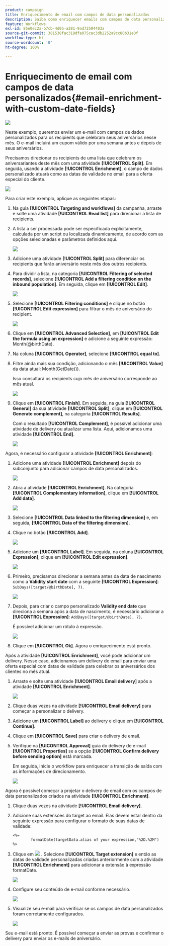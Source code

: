 ```yaml
---
product: campaign
title: Enriquecimento de email com campos de data personalizados
description: Saiba como enriquecer emails com campos de data personalizados
feature: Workflows
exl-id: 85e0ec2a-b7cb-4d0b-a281-9ad72594403a
source-git-commit: 381538fac319dfa075cac3db2252a9cc80b31e0f
workflow-type: ht
source-wordcount: '0'
ht-degree: 100%

---
```


# Enriquecimento de email com campos de data personalizados{#email-enrichment-with-custom-date-fields}

![](../../assets/v7-only.svg)

Neste exemplo, queremos enviar um e-mail com campos de dados personalizados para os recipients que celebram seus aniversários nesse mês. O e-mail incluirá um cupom válido por uma semana antes e depois de seus aniversários.

Precisamos direcionar os recipients de uma lista que celebram os aniversariantes deste mês com uma atividade **[!UICONTROL Split]**. Em seguida, usando a atividade **[!UICONTROL Enrichment]**, o campo de dados personalizado atuará como as datas de validade no email para a oferta especial do cliente.

![](assets/uc_enrichment.png)

Para criar este exemplo, aplique as seguintes etapas:

1. Na guia **[!UICONTROL Targeting and workflows]** da campanha, arraste e solte uma atividade **[!UICONTROL Read list]** para direcionar a lista de recipients.
1. A lista a ser processada pode ser especificada explicitamente, calculada por um script ou localizada dinamicamente, de acordo com as opções selecionadas e parâmetros definidos aqui.

   ![](assets/uc_enrichment_1.png)

1. Adicione uma atividade **[!UICONTROL Split]** para diferenciar os recipients que farão aniversário neste mês dos outros recipients.
1. Para dividir a lista, na categoria **[!UICONTROL Filtering of selected records]**, selecione **[!UICONTROL Add a filtering condition on the inbound population]**. Em seguida, clique em **[!UICONTROL Edit]**.

   ![](assets/uc_enrichment_2.png)

1. Selecione **[!UICONTROL Filtering conditions]** e clique no botão **[!UICONTROL Edit expression]** para filtrar o mês de aniversário do recipient.

   ![](assets/uc_enrichment_3.png)

1. Clique em **[!UICONTROL Advanced Selection]**, em **[!UICONTROL Edit the formula using an expression]** e adicione a seguinte expressão: Month(@birthDate).
1. Na coluna **[!UICONTROL Operator]**, selecione **[!UICONTROL equal to]**.
1. Filtre ainda mais sua condição, adicionando o mês **[!UICONTROL Value]** da data atual: Month(GetDate()).

   Isso consultará os recipients cujo mês de aniversário corresponde ao mês atual.

   ![](assets/uc_enrichment_4.png)

1. Clique em **[!UICONTROL Finish]**. Em seguida, na guia **[!UICONTROL General]** da sua atividade **[!UICONTROL Split]**, clique em **[!UICONTROL Generate complement]**, na categoria **[!UICONTROL Results]**.

   Com o resultado **[!UICONTROL Complement]**, é possível adicionar uma atividade de delivery ou atualizar uma lista. Aqui, adicionamos uma atividade **[!UICONTROL End]**.

   ![](assets/uc_enrichment_6.png)

Agora, é necessário configurar a atividade **[!UICONTROL Enrichment]**:

1. Adicione uma atividade **[!UICONTROL Enrichment]** depois do subconjunto para adicionar campos de data personalizados.

   ![](assets/uc_enrichment_7.png)

1. Abra a atividade **[!UICONTROL Enrichment]**. Na categoria **[!UICONTROL Complementary information]**, clique em **[!UICONTROL Add data]**.

   ![](assets/uc_enrichment_8.png)

1. Selecione **[!UICONTROL Data linked to the filtering dimension]** e, em seguida, **[!UICONTROL Data of the filtering dimension]**.
1. Clique no botão **[!UICONTROL Add]**.

   ![](assets/uc_enrichment_9.png)

1. Adicione um **[!UICONTROL Label]**. Em seguida, na coluna **[!UICONTROL Expression]**, clique em **[!UICONTROL Edit expression]**.

   ![](assets/uc_enrichment_10.png)

1. Primeiro, precisamos direcionar a semana antes da data de nascimento como a **Validity start date** com a seguinte **[!UICONTROL Expression]**: `SubDays([target/@birthDate], 7)`.

   ![](assets/uc_enrichment_11.png)

1. Depois, para criar o campo personalizado **Validity end date** que direciona a semana após a data de nascimento, é necessário adicionar a **[!UICONTROL Expression]**: `AddDays([target/@birthDate], 7)`.

   É possível adicionar um rótulo à expressão.

   ![](assets/uc_enrichment_12.png)

1. Clique em **[!UICONTROL Ok]**. Agora o enriquecimento está pronto.

Após a atividade **[!UICONTROL Enrichment]**, você pode adicionar um delivery. Nesse caso, adicionamos um delivery de email para enviar uma oferta especial com datas de validade para celebrar os aniversários dos clientes no mês atual.

1. Arraste e solte uma atividade **[!UICONTROL Email delivery]** após a atividade **[!UICONTROL Enrichment]**.

   ![](assets/uc_enrichment_15.png)

1. Clique duas vezes na atividade **[!UICONTROL Email delivery]** para começar a personalizar o delivery.
1. Adicione um **[!UICONTROL Label]** ao delivery e clique em **[!UICONTROL Continue]**.
1. Clique em **[!UICONTROL Save]** para criar o delivery de email.
1. Verifique na **[!UICONTROL Approval]** guia do delivery de e-mail **[!UICONTROL Properties]** se a opção **[!UICONTROL Confirm delivery before sending option]** está marcada.

   Em seguida, inicie o workflow para enriquecer a transição de saída com as informações de direcionamento.

   ![](assets/uc_enrichment_18.png)

Agora é possível começar a projetar o delivery de email com os campos de data personalizados criados na atividade **[!UICONTROL Enrichment]**.

1. Clique duas vezes na atividade **[!UICONTROL Email delivery]**.
1. Adicione suas extensões do target ao email. Elas devem estar dentro da seguinte expressão para configurar o formato de suas datas de validade:

   ```
   <%=
           formatDate(targetData.alias of your expression,"%2D.%2M")  %>
   ```

1. Clique em ![](assets/uc_enrichment_16.png) . Selecione **[!UICONTROL Target extension]** e então as datas de validade personalizadas criadas anteriormente com a atividade **[!UICONTROL Enrichment]** para adicionar a extensão à expressão formatDate.

   ![](assets/uc_enrichment_19.png)

1. Configure seu conteúdo de e-mail conforme necessário.

   ![](assets/uc_enrichment_17.png)

1. Visualize seu e-mail para verificar se os campos de data personalizados foram corretamente configurados.

   ![](assets/uc_enrichment_20.png)

Seu e-mail está pronto. É possível começar a enviar as provas e confirmar o delivery para enviar os e-mails de aniversário.
